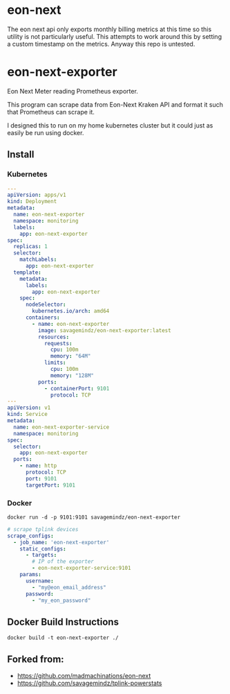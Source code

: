# eon-next

The eon next api only exports monthly billing metrics at this time so this utility is not particularly useful. This attempts to work around this by setting a custom timestamp on the metrics. Anyway this repo is untested.

# eon-next-exporter

Eon Next Meter reading Prometheus exporter.

This program can scrape data from Eon-Next Kraken API and format it such that Prometheus can scrape it.

I designed this to run on my home kubernetes cluster but it could just as easily be run using docker.

## Install
### Kubernetes
```yaml
---
apiVersion: apps/v1
kind: Deployment
metadata:
  name: eon-next-exporter
  namespace: monitoring
  labels:
    app: eon-next-exporter
spec:
  replicas: 1
  selector:
    matchLabels:
      app: eon-next-exporter
  template:
    metadata:
      labels:
        app: eon-next-exporter
    spec:
      nodeSelector:
        kubernetes.io/arch: amd64
      containers:
        - name: eon-next-exporter
          image: savagemindz/eon-next-exporter:latest
          resources:
            requests:
              cpu: 100m
              memory: "64M"
            limits:
              cpu: 100m
              memory: "128M"
          ports:
            - containerPort: 9101
              protocol: TCP
---
apiVersion: v1
kind: Service
metadata:
  name: eon-next-exporter-service
  namespace: monitoring
spec:
  selector:
    app: eon-next-exporter
  ports:
    - name: http
      protocol: TCP
      port: 9101
      targetPort: 9101
```

### Docker
```
docker run -d -p 9101:9101 savagemindz/eon-next-exporter
```
```yaml
# scrape tplink devices
scrape_configs:
  - job_name: 'eon-next-exporter'
    static_configs:
      - targets:
        # IP of the exporter
        - eon-next-exporter-service:9101
    params:
      username:
        - "my@eon_email_address"
      password:
        - "my_eon_password"
```

## Docker Build Instructions
```
docker build -t eon-next-exporter ./
```

## Forked from:

- https://github.com/madmachinations/eon-next
- https://github.com/savagemindz/tplink-powerstats
